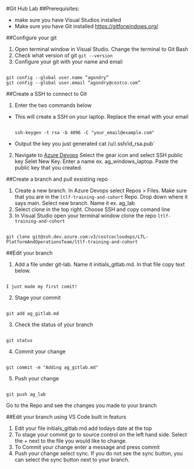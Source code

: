 #Git Hub Lab
##Prerequisites:
- make sure you have Visual Studios installed
- Make sure you have Git installed https://gitforwindows.org/

##Configure your git  
1. Open terminal window in Visual Studio. Change the terminal to Git Bash
2. Check what version of git `git --version`
3. Configure your git with your name and email
```

git config --global user.name “agondry”
git config --global user.email “agondry@costco.com”
```

##Create a SSH to connect to Git
1. Enter the two commands below
- This will create a SSH on your laptop. Replace the email with your email
  ```
  
  ssh-keygen -t rsa -b 4096 -C "your_email@example.com"
- Output the key you just generated
  cat /u//.ssh/id_rsa.pub`

2. Navigate to [Azure Devops](https://dev.azure.com/costcocloudops/LTL-PlatformAndOperationsTeam) 
Select the gear icon and select SSH public key
Selet New Key. Enter a name ex. ag_windows_laptop. Paste the public key that you created.



##Create a branch and pull exsisting repo
1. Create a new branch. In Azure Devops select Repos > Files. Make sure that you are in the 
`ltlf-training-and-cohort` Repo. Drop down where it says main. Select new branch. Name it ex. ag_lab 
2. Select clone in the top right. Choose SSH and copy comand line
3. In Visual Studio open your terminal window clone the repo `ltlf-training-and-cohort` 
  ```
  
  git clone git@ssh.dev.azure.com:v3/costcocloudops/LTL-PlatformAndOperationsTeam/ltlf-training-and-cohort 
  ```

##Edit your branch
1. Add a file under git-lab. Name it initials_gitlab.md. In that file copy text below.
```

I just made my first comit!
```
2. Stage your commit
```

git add ag_gitlab.md
```
3. Check the status of your branch
```

git status
```
4. Commit your change
```

git commit -m "Adding ag_gitlab.md"
```
5. Push your change
```

git push ag_lab
```
Go to the Repo and see the changes you made to your branch

##Edit your branch using VS Code built in featurs
1. Edit your file initials_gitlab.md add todays date at the top
2. To stage your commit go to source control on the left hand side. Select the + next to the file you would like to change. 
3. To Commit your change enter a message and press commit
4. Push your change select sync. If you do not see the sync button, you can select the sync button next to your branch. 
